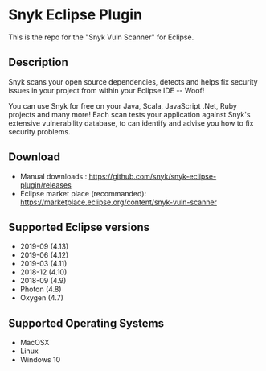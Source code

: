 # Snyk Eclipse Plugin

This is the repo for the "Snyk Vuln Scanner" for Eclipse.

## Description
Snyk scans your open source dependencies, detects and helps fix security issues in your project from within your Eclipse IDE -- Woof!

You can use Snyk for free on your Java, Scala, JavaScript .Net, Ruby projects and many more! Each scan tests your application against Snyk's extensive vulnerability database, to can identify and advise you how to fix security problems.


## Download
- Manual downloads : https://github.com/snyk/snyk-eclipse-plugin/releases
- Eclipse market place (recommanded): https://marketplace.eclipse.org/content/snyk-vuln-scanner

## Supported Eclipse versions
- 2019-09 (4.13)
- 2019-06 (4.12)
- 2019-03 (4.11)
- 2018-12 (4.10)
- 2018-09 (4.9)
- Photon (4.8)
- Oxygen (4.7)

## Supported Operating Systems
- MacOSX
- Linux
- Windows 10


